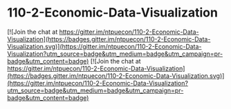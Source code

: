 # 110-2-Economic-Data-Visualization

[![Join the chat at https://gitter.im/ntpuecon/110-2-Economic-Data-Visualization](https://badges.gitter.im/ntpuecon/110-2-Economic-Data-Visualization.svg)](https://gitter.im/ntpuecon/110-2-Economic-Data-Visualization?utm_source=badge&utm_medium=badge&utm_campaign=pr-badge&utm_content=badge) [![Join the chat at https://gitter.im/ntpuecon/110-2-Economic-Data-Visualization](https://badges.gitter.im/ntpuecon/110-2-Economic-Data-Visualization.svg)](https://gitter.im/ntpuecon/110-2-Economic-Data-Visualization?utm_source=badge&utm_medium=badge&utm_campaign=pr-badge&utm_content=badge)

 
